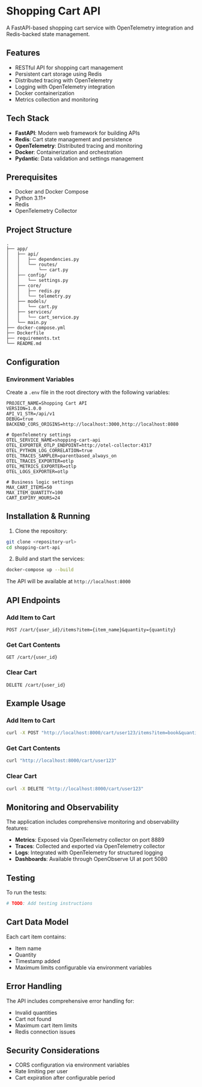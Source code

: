 # Shopping Cart API

A FastAPI-based shopping cart service with OpenTelemetry integration and Redis-backed state management.

## Features

- RESTful API for shopping cart management
- Persistent cart storage using Redis
- Distributed tracing with OpenTelemetry
- Logging with OpenTelemetry integration
- Docker containerization
- Metrics collection and monitoring

## Tech Stack

- **FastAPI**: Modern web framework for building APIs
- **Redis**: Cart state management and persistence
- **OpenTelemetry**: Distributed tracing and monitoring
- **Docker**: Containerization and orchestration
- **Pydantic**: Data validation and settings management

## Prerequisites

- Docker and Docker Compose
- Python 3.11+
- Redis
- OpenTelemetry Collector

## Project Structure

```
.
├── app/
│   ├── api/
│   │   ├── dependencies.py
│   │   └── routes/
│   │       └── cart.py
│   ├── config/
│   │   └── settings.py
│   ├── core/
│   │   ├── redis.py
│   │   └── telemetry.py
│   ├── models/
│   │   └── cart.py
│   ├── services/
│   │   └── cart_service.py
│   └── main.py
├── docker-compose.yml
├── Dockerfile
├── requirements.txt
└── README.md
```

## Configuration

### Environment Variables

Create a `.env` file in the root directory with the following variables:

```env
PROJECT_NAME=Shopping Cart API
VERSION=1.0.0
API_V1_STR=/api/v1
DEBUG=true
BACKEND_CORS_ORIGINS=http://localhost:3000,http://localhost:8080

# OpenTelemetry settings
OTEL_SERVICE_NAME=shopping-cart-api
OTEL_EXPORTER_OTLP_ENDPOINT=http://otel-collector:4317
OTEL_PYTHON_LOG_CORRELATION=true
OTEL_TRACES_SAMPLER=parentbased_always_on
OTEL_TRACES_EXPORTER=otlp
OTEL_METRICS_EXPORTER=otlp
OTEL_LOGS_EXPORTER=otlp

# Business logic settings
MAX_CART_ITEMS=50
MAX_ITEM_QUANTITY=100
CART_EXPIRY_HOURS=24
```

## Installation & Running

1. Clone the repository:

```bash
git clone <repository-url>
cd shopping-cart-api
```

2. Build and start the services:

```bash
docker-compose up --build
```

The API will be available at `http://localhost:8000`

## API Endpoints

### Add Item to Cart

```http
POST /cart/{user_id}/items?item={item_name}&quantity={quantity}
```

### Get Cart Contents

```http
GET /cart/{user_id}
```

### Clear Cart

```http
DELETE /cart/{user_id}
```

## Example Usage

### Add Item to Cart

```bash
curl -X POST "http://localhost:8000/cart/user123/items?item=book&quantity=2"
```

### Get Cart Contents

```bash
curl "http://localhost:8000/cart/user123"
```

### Clear Cart

```bash
curl -X DELETE "http://localhost:8000/cart/user123"
```

## Monitoring and Observability

The application includes comprehensive monitoring and observability features:

- **Metrics**: Exposed via OpenTelemetry collector on port 8889
- **Traces**: Collected and exported via OpenTelemetry collector
- **Logs**: Integrated with OpenTelemetry for structured logging
- **Dashboards**: Available through OpenObserve UI at port 5080

## Testing

To run the tests:

```bash
# TODO: Add testing instructions
```

## Cart Data Model

Each cart item contains:

- Item name
- Quantity
- Timestamp added
- Maximum limits configurable via environment variables

## Error Handling

The API includes comprehensive error handling for:

- Invalid quantities
- Cart not found
- Maximum cart item limits
- Redis connection issues

## Security Considerations

- CORS configuration via environment variables
- Rate limiting per user
- Cart expiration after configurable period
